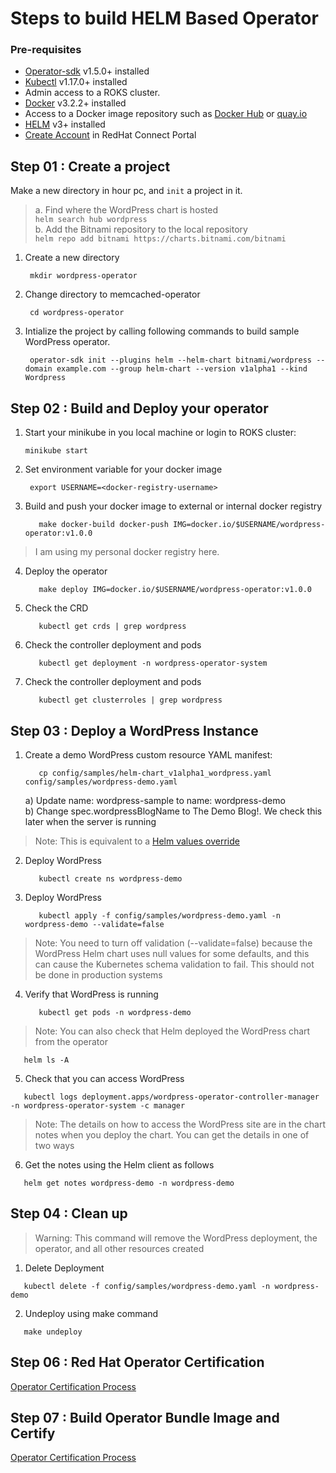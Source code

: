 # Steps to build HELM Based Operator

### Pre-requisites
- [Operator-sdk](https://sdk.operatorframework.io/docs/installation/?utm_medium=Exinfluencer&utm_source=Exinfluencer&utm_content=000026UJ&utm_term=10006555&utm_id=NA-SkillsNetwork-coursescognitiveclassai-SkillsNetworkCoursesIBMDeveloperSkillsNetworkCO0201ENSkillsNetwork23008840-2021-01-01) v1.5.0+ installed </br>
- [Kubectl](https://kubernetes.io/docs/tasks/tools/?utm_medium=Exinfluencer&utm_source=Exinfluencer&utm_content=000026UJ&utm_term=10006555&utm_id=NA-SkillsNetwork-coursescognitiveclassai-SkillsNetworkCoursesIBMDeveloperSkillsNetworkCO0201ENSkillsNetwork23008840-2021-01-01#kubectl) v1.17.0+ installed </br>
- Admin access to a ROKS cluster. 
- [Docker](https://docs.docker.com/get-docker/?utm_medium=Exinfluencer&utm_source=Exinfluencer&utm_content=000026UJ&utm_term=10006555&utm_id=NA-SkillsNetwork-coursescognitiveclassai-SkillsNetworkCoursesIBMDeveloperSkillsNetworkCO0201ENSkillsNetwork23008840-2021-01-01) v3.2.2+ installed
- Access to a Docker image repository such as [Docker Hub](https://hub.docker.com) or [quay.io](https://quay.io/) </br>
- [HELM](https://helm.sh/docs/intro/install/?utm_medium=Exinfluencer&utm_source=Exinfluencer&utm_content=000026UJ&utm_term=10006555&utm_id=NA-SkillsNetwork-coursescognitiveclassai-SkillsNetworkCoursesIBMDeveloperSkillsNetworkCO0201ENSkillsNetwork23008840-2021-01-01) v3+ installed
- [Create Account](https://sso.redhat.com/auth/realms/redhat-external/login-actions/registration?client_id=https%3A%2F%2Fconnect.redhat.com%2Fsimplesaml%2Fwww%2Fmodule.php%2Fsaml%2Fsp%2Fmetadata.php%2Fdefault-sp&tab_id=-F6r3dMSGl0) in RedHat Connect Portal

## Step 01 : Create a project
Make a new directory in hour pc, and `init` a project in it.
> a. Find where the WordPress chart is hosted</br>
       ``` helm search hub wordpress ``` </br> 
> b. Add the Bitnami repository to the local repository</br>
       ``` helm repo add bitnami https://charts.bitnami.com/bitnami ```</br>
 1. Create a new directory
      ```console
       mkdir wordpress-operator
      ```
 2. Change directory to memcached-operator
      ```console
       cd wordpress-operator
      ```
3. Intialize the project by calling following commands to build sample WordPress operator.
      ```console
       operator-sdk init --plugins helm --helm-chart bitnami/wordpress --domain example.com --group helm-chart --version v1alpha1 --kind Wordpress
      ```
## Step 02 : Build and Deploy your operator 

1. Start your minikube in you local machine or login to ROKS cluster: </br>
     ```console
     minikube start 
     ```
2. Set environment variable for your docker image
   ```console
    export USERNAME=<docker-registry-username>
   ```
3. Build and push your docker image to external or internal docker registry 
   ```console
      make docker-build docker-push IMG=docker.io/$USERNAME/wordpress-operator:v1.0.0 
   ```
> I am using my personal docker registry here.
4. Deploy the operator</br>
   ```console
      make deploy IMG=docker.io/$USERNAME/wordpress-operator:v1.0.0
   ```
5. Check the CRD</br>
   ```console
      kubectl get crds | grep wordpress
   ```
6. Check the controller deployment and pods </br>
   ```console
      kubectl get deployment -n wordpress-operator-system
   ```
7. Check the controller deployment and pods </br>
   ```console
      kubectl get clusterroles | grep wordpress
   ```  

## Step 03 : Deploy a WordPress Instance
1. Create a demo WordPress custom resource YAML manifest:
   ```console
      cp config/samples/helm-chart_v1alpha1_wordpress.yaml config/samples/wordpress-demo.yaml
   ```
   a) Update name: wordpress-sample to name: wordpress-demo </br>
   b) Change spec.wordpressBlogName to The Demo Blog!. We check this later when the server is running</br>
> Note: This is equivalent to a [Helm values override](https://helm.sh/docs/chart_template_guide/values_files/?utm_medium=Exinfluencer&utm_source=Exinfluencer&utm_content=000026UJ&utm_term=10006555&utm_id=NA-SkillsNetwork-Channel-SkillsNetworkCoursesIBMDeveloperSkillsNetworkCO0201ENSkillsNetwork23008840-2021-01-01)
2. Deploy WordPress
   ```console
      kubectl create ns wordpress-demo
   ```
3. Deploy WordPress
   ```console
      kubectl apply -f config/samples/wordpress-demo.yaml -n wordpress-demo --validate=false
   ```
> Note: You need to turn off validation (--validate=false) because the WordPress Helm chart uses null values for some defaults, and this can cause the Kubernetes schema validation to fail. This should not be done in production systems
4. Verify that WordPress is running
   ```console
      kubectl get pods -n wordpress-demo
   ```
 > Note: You can also check that Helm deployed the WordPress chart from the operator
 ```console
    helm ls -A
 ```
 
 5. Check that you can access WordPress
   ```console
      kubectl logs deployment.apps/wordpress-operator-controller-manager -n wordpress-operator-system -c manager
   ```  
 > Note: The details on how to access the WordPress site are in the chart notes when you deploy the chart. You can get the details in one of two ways
 6. Get the notes using the Helm client as follows
   ```console
      helm get notes wordpress-demo -n wordpress-demo
   ```    
   
## Step 04 : Clean up
> Warning: This command will remove the WordPress deployment, the operator, and all other resources created
1. Delete Deployment
```console
   kubectl delete -f config/samples/wordpress-demo.yaml -n wordpress-demo
```
2. Undeploy using make command
```console
   make undeploy
```

## Step 06 : Red Hat Operator Certification 
[Operator Certification Process]()

## Step 07 : Build Operator Bundle Image and Certify
[Operator Certification Process]()

